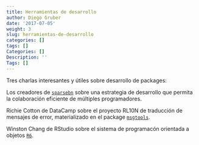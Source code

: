 ```yaml
---
title: Herramientas de desarrollo
author: Diego Gruber
date: '2017-07-05'
weight: 3
slug: herramientas-de-desarrollo
categories: []
tags: []
Categories: []
Description: ''
Tags: []
---
```


Tres charlas interesantes y útiles sobre desarrollo de packages:

Los creadores de [`sparsebn`](https://github.com/itsrainingdata/sparsebn) sobre una estrategia de desarrollo que permita la colaboración eficiente de múltiples programadores.

Richie Cotton de DataCamp sobre el proyecto RL10N de traducción de mensajes de error, materializado en el package [`msgtools`](https://github.com/RL10N/msgtools).

Winston Chang de RStudio sobre el sistema de programacón orientada a objetos [`R6`](https://github.com/wch/R6). 